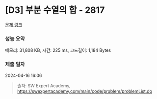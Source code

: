 # [D3] 부분 수열의 합 - 2817 

[문제 링크](https://swexpertacademy.com/main/code/problem/problemDetail.do?contestProbId=AV7IzvG6EksDFAXB) 

### 성능 요약

메모리: 31,808 KB, 시간: 225 ms, 코드길이: 1,184 Bytes

### 제출 일자

2024-04-16 16:06



> 출처: SW Expert Academy, https://swexpertacademy.com/main/code/problem/problemList.do